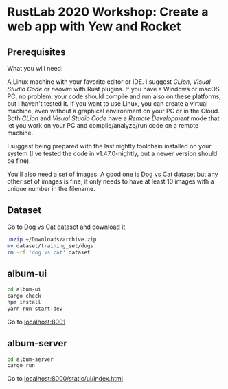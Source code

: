 # RustLab 2020 Workshop: Create a web app with Yew and Rocket

## Prerequisites

What you will need:

A Linux machine with your favorite editor or IDE. I suggest *CLion*, *Visual
Studio Code* or *neovim* with Rust plugins. If you have a Windows or macOS PC,
no problem: your code should compile and run also on these platforms, but I
haven't tested it. If you want to use Linux, you can create a virtual
machine, even without a graphical environment on your PC or in the Cloud.
Both *CLion* and *Visual Studio Code* have a *Remote Development* mode that
let you work on your PC and compile/analyze/run code on a remote machine.

I suggest being prepared with the last nightly toolchain installed on your
system (I've tested the code in v1.47.0-nightly, but a newer version should be
fine).

You'll also need a set of images. A good one is [Dog vs Cat
dataset](https://www.kaggle.com/chetankv/dogs-cats-images) but any other set of
images is fine, it only needs to have at least 10 images with a unique number in
the filename.

## Dataset

Go to [Dog vs Cat dataset](https://www.kaggle.com/chetankv/dogs-cats-images) and
download it

```sh
unzip ~/Downloads/archive.zip
mv dataset/training_set/dogs .
rm -rf 'dog vs cat' dataset
```

## album-ui

```sh
cd album-ui
cargo check
npm install
yarn run start:dev
```

Go to [localhost:8001](http://localhost:8001/)

## album-server

```sh
cd album-server
cargo run
```

Go to [localhost:8000/static/ui/index.html](http://localhost:8001/)

